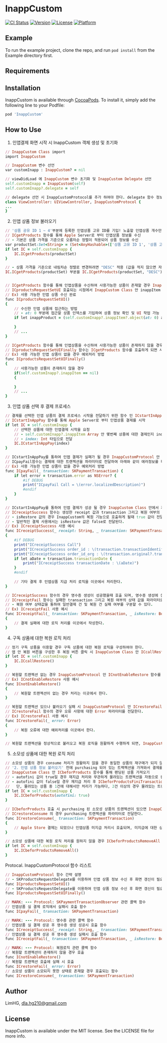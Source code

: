 # InappCustom

[![CI Status](https://img.shields.io/travis/LimHG/InappCustom.svg?style=flat)](https://travis-ci.org/LimHG/InappCustom)
[![Version](https://img.shields.io/cocoapods/v/InappCustom.svg?style=flat)](https://cocoapods.org/pods/InappCustom)
[![License](https://img.shields.io/cocoapods/l/InappCustom.svg?style=flat)](https://cocoapods.org/pods/InappCustom)
[![Platform](https://img.shields.io/cocoapods/p/InappCustom.svg?style=flat)](https://cocoapods.org/pods/InappCustom)

## Example

To run the example project, clone the repo, and run `pod install` from the Example directory first.

## Requirements

## Installation

InappCustom is available through [CocoaPods](https://cocoapods.org). To install
it, simply add the following line to your Podfile:

```ruby
pod 'InappCustom'
```

## How to Use

1. 인앱결제 화면 시작 시 InappCustom 객체 생성 및 초기화
```ruby
// InappCustom Class import
import InappCustom

// InappCustom 변수 선언
var customInapp : InappCustom? = nil

// viewDidLoad 에 InappCustom 변수 초기화 및 InappCustom Delegate 선언
self.customInapp = InappCustom(self)
self.customInapp?.delegate = self

// delegate 선언 시 InappCustomProtocol를 추가 하여야 한다. delegate 함수 정보는 아래에서 확인
class ViewController: UIViewController, InappCustomProtocol {
...
}
```

2. 인앱 상품 정보 불러오기
```ruby
// '상품 공유 ID 1 ~ 4'부분에 등록한 인앱상품 고유 ID를 기입! 노출할 인앱상품 개수만큼 입력 (1개만 입력도 가능)
// ICgetProducts 함수를 통해 Apple Server로 부터 인앱상품 정보를 수신 
// - 기본은 상품 가격을 기준으로 오름차순 정렬이 적용되어 상품 정보를 수신
var productSet:Set<String> = (Set<AnyHashable>(['상품 고유 ID 1', '상품 고유 ID 2', '상품 고유 ID 3', '상품 고유 ID 4']) as? Set<String>)!
if let IC = self.customInapp {
    IC.ICgetProducts(productSet)
}

// - 상품 가격을 기준으로 내림차순 정렬로 변경하려면 "DESC" 적용 (값을 적지 않으면 자동으로 오름차순으로 적용)
IC.ICgetProducts(productSet) 부분을 IC.ICgetProducts(productSet, "DESC") 로 요청


// ICgetProducts 함수를 통해 인앱상품을 수신하여 사용가능한 상품이 존재할 경우 InappCustomProtocol 안 ICproductsRequestSetUI 함수가 호출된다. 
// ICproductsRequestSetUI 호출되는 시점에서 InappCustom Class 안 inappItem Array 변수를 통해 각각의 인앱 상품 정보를 확인할 수 있다.
// Ex) 사용 가능한 인앱 상품 수신 완료
func ICproductsRequestSetUI()
{
    // 수신한 인앱 상품에 접근하는 방법
    // - at: 0 부분에 접근할 상품 인덱스를 기입하여 상품 정보 확인 및 UI 작업 가능
    if let inappProduct = (self.customInapp?.inappItem?.object(at: 0) as! SKProduct) {
        
    }
    // ...
}

// ICgetProducts 함수를 통해 인앱상품을 수신하여 사용가능한 상품이 존재하지 않을 경우에 대한 UI 작업 및 예외처리가 필요할 경우 InappCustomProtocol 안 ICproductsRequestSetUIFinally 함수를 이용한다. 
// ICproductsRequestSetUIFinally 함수는 ICgetProducts 함수를 호출하게 되면 사용가능 상품 정보와 무관하게 호출된다.
// Ex) 사용 가능한 인앱 상품이 없을 경우 예외처리 방법
func ICproductsRequestSetUIFinally()
{
    // 사용가능한 상품이 존재하지 않을 경우
    if(self.customInapp?.inappItem == nil)
    {
    
    }
    // ... 
}
```

3. 인앱 상품 선택 후 결제 프로세스
```ruby
// 결제를 선택한 인앱 상품의 결제 프로세스 시작을 전달하기 위한 함수 인 ICstartInAppPay 함수를 이용
// ICstartInAppPay 함수를 통해 Apple Server로 부터 인앱상품 결제를 시작
if let IC = self.customInapp {
    // 선택한 상품에 대한 인앱결제 시작을 요청
    // - self.customInapp?.inappItem Array 안 몇번째 상품에 대한 결제인지 index 값을 전달한다. 
    // - index: Int 타입으로 전달
    IC.ICstartInAppPay(index)
}

// ICstartInAppPay를 통하여 인앱 결제가 실패가 될 경우 InappCustomProtocol 안 ICpayFail 함수를 이용한다. 
// ICpayFail함수는 결제에 대한 트랜젝션을 파라미터로 전달하여 아래와 같이 에러정보를 확인 할 수 있다. 
// Ex) 사용 가능한 인앱 상품이 없을 경우 예외처리 방법
func ICpayFail(_ transaction: SKPaymentTransaction) {
    if let error = transaction.error as NSError? {
        #if DEBUG
        print("ICpayFail Call = \(error.localizedDescription)")
        #endif
    }
}

// ICstartInAppPay를 통하여 인앱 결제가 성공 될 경우 InappCustom Class 안에서 자동으로 receipt 생성 함수 InappCustomProtocol 안 ICreceiptSuccess 함수를 호출한다.
// ICreceiptSuccess 함수는 생성한 receipt 값과 transaction 그리고 복원 여부의 상태 값을 파라미터로 전달한다. 
// - isRestore 값의 경우 InappCustom의 복원 기능으로 호출하게 될때 true 값이 전달되며, 해당 방법은 아래에서 설명한다.
// - 일반적인 결제 사용에서는 isRestore 값은 false로 전달된다.
// Ex) ICreceiptSuccess 사용 예시
func ICreceiptSuccess(_ receipt: String, _ transaction: SKPaymentTransaction, _ isRestore: Bool)
{
    #if DEBUG
    print("ICreceiptSuccess Call")
    print("ICreceiptSuccess order_id : \(transaction.transactionIdentifier ?? "")")
    print("ICreceiptSuccess order_id_org : \(transaction.original?.transactionIdentifier ?? "")")
    if let aDate = transaction.transactionDate {
        print("ICreceiptSuccess transactionDate : \(aDate)")
    }
    #endif
    
    // 기타 결제 후 인앱상품 지급 처리 로직을 이곳에서 처리한다.
}

// ICreceiptSuccess 함수의 경우 영수증 생성이 성공했을때 호출 되며, 영수증 생성에 실패할 경우 InappCustomProtocol 안 ICreceiptFail 함수를 호출한다.
// ICreceiptFail 함수는 실패한 transaction 그리고 복원 여부의 상태 값을 파라미터로 전달한다. 
// - 복원 여부 상태값을 통하여 일반결제 건 및 복원 건 실패 여부를 구분할 수 있다. 
// Ex) ICreceiptFail 사용 예시
func ICreceiptFail(_ transaction: SKPaymentTransaction, _ isRestore: Bool)
{
    // 결제 실패에 대한 로직 처리를 이곳에서 작성한다.
}
```

4. 구독 상품에 대한 복원 로직 처리
```ruby
// 정기 구독 상품을 이용할 경우 구독 상품에 대한 복원 로직을 구성하여야 한다.
// 앱 안 복원 버튼을 구성한 후 복원 버튼 클릭 시 InappCustom Class 안 ICcallRestore 함수를 통해 Apple Server로 부터 복원 상품에 대한 트랜젝션을 가져온다.
if let IC = self.customInapp {
    IC.ICcallRestore()
}

// 복원할 트랜젝션 없는 경우 InappCustomProtocol 안 ICnotEnableRestore 함수를 호출한다.
// Ex) ICnotEnableRestore 사용 예시
func ICnotEnableRestore()
{
    // 복원할 트랜젝션이 없는 경우 처리는 이곳에서 한다.
}

// 복원할 트랜젝션 있으나 불러오기 실패 시 InappCustomProtocol 안 ICrestoreFail 함수를 호출한다.
// ICrestoreFail 함수의 경우 오류 사항에 대한 Error 파라미터를 전달한다.
// Ex) ICrestoreFail 사용 예시
func ICrestoreFail(_ error: Error)
{
    // 복원 오류에 대한 예외처리를 이곳에서 한다.
}

// 복원할 트랜젝션을 정상적으로 불러오고 복원 로직을 원활하게 수행하게 되면, InappCustom Class 안에서 자동으로 처리되어 InappCustomProtocol 안 ICreceiptSuccess 함수를 호출하며, isRestore 파라미터 값이 true로 전달된다.
```

5. 소모성 상품에 대한 복원 로직 처리
```ruby
// 소모성 상품의 경우 consume 처리가 원활하지 않을 경우 동일한 상품의 재구매가 되지 않도록 설계가 되어 있다. 
// '2. 인앱 상품 정보 불러오기' 전에 purchasing 되어 있는 트랙젝션을 가져와서 결제를 이어갈 수 있도록 추가 설계를 할 수 있다. 
// InappCustom Class 안 ICbeforProducts 함수를 통해 팬딩된 상품 가져오기
// - autofini 값이 true일 경우 재지급 처리와 무관하게 물려있는 트랜젝션을 자동으로 완료처리 한다
// - autofini 값이 false일 경우 재지급 처리 후 ICbeforProductsFiniTransaction(transaction) 함수를 호출해 주어야 완료처리가 된다.
//   단, 물려있는 상품 중 1건에 대해서만 처리가 가능하다, 2건 이상의 경우 물려있는 트랜젝션을 모두 제거한다.
if let IC = self.customInapp {
    IC.ICbeforProducts(autofini: true)
}

// ICbeforProducts 호출 시 purchasing 된 소모성 상품의 트랜젝션이 있으면 InappCustomProtocol 안 ICrestoreConsume 함수를 호출한다.
// ICrestoreConsume 의 경우 purchasing 트랜젝션을 파라미터로 전달한다.
func ICrestoreConsume(_ transaction: SKPaymentTransaction)
{
    // Apple Store 결제는 되었으나 인앱상품 미지급 처리시 호출되며, 미지급에 대한 상품을 지급하도록 이곳에서 처리 한다.
}

// 소모성 상품에 대한 복원 로직 처리를 원하지 않을 경우 ICbeforProductsRemoveAll 함수로 물려있는 트랜젝션을 모두 완료로 처리해준다.
if let IC = self.customInapp {
    IC.ICbeforProductsRemoveAll()
}
```

Protocal. InappCustomProtocol 함수 리스트
```ruby
// InappCustomProtocol 함수 간략 설명
// - SKProductsRequestDelegate를 이용하여 인앱 상품 정보 수신 후 화면 갱신이 필요할때 호출되는 함수 (사용 가능 상품이 있을 경우에만 호출)
func ICproductsRequestSetUI()
// - SKProductsRequestDelegate를 이용하여 인앱 상품 정보 수신 후 화면 갱신이 필요할때 호출되는 함수 (사용 가능 상품 여부와 무관하게 호출)
func ICproductsRequestSetUIFinally()

// MARK: --- Protocol: SKPaymentTransactionObserver 관련 콜백 함수
// 인앱상품 실 결제 로직에서 실패시 호출 함수
func ICpayFail(_ transaction: SKPaymentTransaction)

// MARK: --- Protocol: 영수증 관련 콜백 함수
// 인앱상품 실 결제 성공 후 영수증 생성 성공시 호출 함수
func ICreceiptSuccess(_ receipt: String, _ transaction: SKPaymentTransaction, _ isRestore: Bool)
// 인앱상품 실 결제 성공 후 영수증 생성 실패시 호출 함수
func ICreceiptFail(_ transaction: SKPaymentTransaction, _ isRestore: Bool)

// MARK: --- Protocol: 복원로직 관련 콜백 함수
// 복원할 트랜젝션이 존재하지 않을 경우 호출
func ICnotEnableRestore()
// 복원할 트랜젝션 호출에 실패 시 호출
func ICrestoreFail(_ error: Error)
// 소모성 상품이 소모되지 못한 상태로 존재할 경우 호출되는 함수
func ICrestoreConsume(_ transaction: SKPaymentTransaction)
```


## Author

LimHG, dla.hg210@gmail.com

## License

InappCustom is available under the MIT license. See the LICENSE file for more info.
